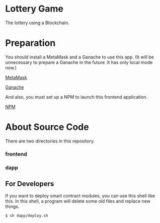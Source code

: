 # Lottery Game
The lottery using a Blockchain.

# Preparation
You should install a MetaMask and a Ganache to use this app. (It will be unnecessary to prepare a Ganache in the future. It has only local mode now.)

[MetaMask](https://metamask.io/)

[Ganache](https://www.trufflesuite.com/ganache)

And also, you must set up a NPM to launch this frontend application.

[NPM](https://www.npmjs.com/)


# About Source Code
There are two directories in this repository.

### frontend

### dapp


## For Developers
If you want to deploy smart contract modules, you can use this shell like this. In this shell, a program will delete some old files and replace new things. 

```
$ sh dapp/deploy.sh
```
